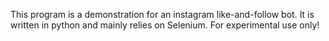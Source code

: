 This program is a demonstration for an instagram like-and-follow bot. It is written in python and mainly relies on Selenium. 
For experimental use only!